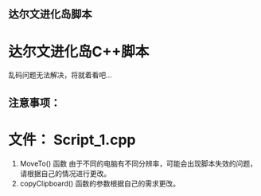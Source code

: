 ## 达尔文进化岛脚本
# 达尔文进化岛C++脚本

乱码问题无法解决，将就着看吧...

## 注意事项：
# 文件： Script_1.cpp
1. MoveTo() 函数 由于不同的电脑有不同分辨率，可能会出现脚本失效的问题，请根据自己的情况进行更改。
2. copyClipboard() 函数的参数根据自己的需求更改。
